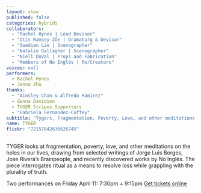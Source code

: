 ```yaml
---
layout: show
published: false
categories: hybrids
collaborators: 
  - "Rachel Hynes | Lead Devisor"
  - "Otis Ramsey-Zöe | Dramaturg & Devisor"
  - "Swedian Lie | Scenographer"
  - "Natalie Gallagher | Scenographer"
  - "Niell DuVal | Props and Fabrication"
  - "Members of No Inglés | Re/Creators"
voices: null
performers: 
  - Rachel Hynes
  - Jenna Zhu
thanks: 
  - "Ainsley Chan & Alfredo Ramirez"
  - Genna Davidson
  - TYGER Stripes Supporters
  - "Gabriela Fernandez-Coffey"
subtitle: "Tygers, Fragmentation, Poverty, Love, and other meditations on the holes in our lives"
name: TYGER
flickr: "72157642636626745"
---
```


TYGER looks at fragmentation, poverty, love, and other meditations on the holes in our lives, drawing from selected writings of Jorge Luis Borges, Jose Rivera’s Brainpeople, and recently discovered works by No Inglés. The piece interrogates ritual as a means to resolve loss while grappling with the plurality of truth. 

Two performances on Friday April 11: 7:30pm + 9:15pm
[Get tickets online](https://www.artful.ly/store/events/2835)